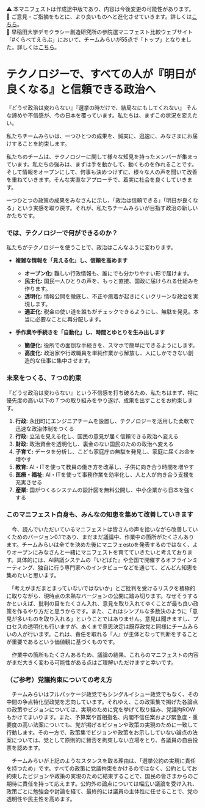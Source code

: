 ⚠️ 本マニフェストは作成途中版であり、内容は今後変更の可能性があります。  
💬 ご意見・ご指摘をもとに、より良いものへと進化させていきます。詳しくは[こちら](README.md#このマニフェスト自身もみんなの知恵を集めて改善していきます)。  
🎉 早稲⽥⼤学デモクラシー創造研究所の参院選マニフェスト比較ウェブサイト「#くらべてえらぶ」において、チームみらいが55点で「トップ」となりました。詳しくは[こちら](https://waseda-idi.jp/archives/3078)。    

# テクノロジーで、すべての人が『明日が良くなる』と信頼できる政治へ

『どうせ政治は変わらない』『選挙の時だけで、結局なにもしてくれない』 そんな諦めや不信感が、今の日本を覆っています。私たちは、まずこの状況を変えたい。

私たちチームみらいは、一つひとつの成果を、誠実に、迅速に、みなさまにお届けすることを約束します。

私たちのチームは、テクノロジーに関して様々な知見を持ったメンバーが集まっています。私たちの強みは、まずは手を動かして、動くものを作れることです。そして情報をオープンにして、何事も決めつけずに、様々な人の声を聞いて改善を重ねていきます。そんな実直なアプローチで、着実に社会を良くしていきます。

一つひとつの政策の成果をみなさんに示し、「政治は信頼できる」「明日が良くなる」という実感を取り戻す。それが、私たちチームみらいが目指す政治の新しいかたちです。

### では、テクノロジーで何ができるのか？

私たちがテクノロジーを使うことで、政治はこんなふうに変わります。

*   **複雑な情報を「見える化」し、信頼を高めます**
    *   **オープン化:** 難しい行政情報も、誰にでも分かりやすい形で届けます。
    *   **民主化:** 国民一人ひとりの声を、もっと直接、国政に届けられる仕組みを作ります。
    *   **透明化:** 情報公開を徹底し、不正や癒着が起きにくいクリーンな政治を実現します。
    *   **適正化:** 税金の使い道を誰もがチェックできるようにし、無駄を発見。本当に必要なことに再分配します。

*   **手作業や手続きを「自動化」し、時間とゆとりを生み出します**
    *   **簡便化:** 役所での面倒な手続きを、スマホで簡単にできるようにします。
    *   **高度化:** 政治家や行政職員を単純作業から解放し、人にしかできない創造的な仕事に集中させます。

### 未来をつくる、７つの約束

『どうせ政治は変わらない』という不信感を打ち破るため、私たちはまず、特に優先度の高い以下の７つの取り組みをやり遂げ、成果を出すことをお約束します。

1.  **行政:** 永田町にエンジニアチームを設置し、テクノロジーを活用した柔軟で迅速な政治体制をつくる
2.  **行政:** 立法を見える化し、国民の意見が届く信頼できる政治へ変える
3.  **財政:** 政治資金を透明化し、裏金のない国民のための政治へ変える
4.  **子育て:** データを分析し、こども家庭庁の無駄を発見し、家庭に届くお金を増やす
5.  **教育:** AI・ITを使って教員の働き方を改革し、子供に向き合う時間を増やす
6.  **医療・福祉:** AI・ITを使って事務作業を効率化し、人と人が向き合う支援を充実させる
7.  **産業:** 国がつくるシステムの設計図を無料公開し、中小企業から日本を強くする

### このマニフェスト自身も、みんなの知恵を集めて改善していきます

　今、読んでいただいているマニフェストは皆さんの声を拾いながら改善していくためのバージョン0.1であり、まだまだ議論中、作業中の箇所がたくさんあります。チームみらいは全てを決めた後にマニフェestoを発表するのではなく、よりオープンにみなさんと一緒にマニフェストを育てていきたいと考えております。具体的には、AI熟議システムの『いどばた』や全国で開催するオフラインミーティング、独自に行う専門家へのインタビューなどを通じて、どんどん知恵を集めたいと思います。

　「考えがまだまとまっていないではないか」とご批判を受けるリスクを積極的に取りながら、現時点の未熟なバージョンの公開に踏み切ります。なぜそうするかといえば、批判の目をたくさん入れ、意見を取り入れてゆくことが最も良い政策を作るやり方だと思うからです。また、これはシンプルな多数決のように「意見が多いものを取り入れる」ということではありません。意見は聞きますし、プロセスの透明化も行いますが、あくまで意思決定は既存政党と同様にチームみらいの人が行います。これは、責任を取れる『人』が主体となって判断をすることが重要であるという価値観に基づくものです。

　作業中の箇所もたくさんあるため、議論の結果、これらのマニフェストの内容がまだ大きく変わる可能性がある点はご理解いただけますと幸いです。

### （ご参考）党議拘束についての考え方

　チームみらいはフルパッケージ政党でもシングルイシュー政党でもなく、その中間の争点特化型政党を志向しています。それゆえ、この政策集で掲げた各論点の政策やビジョンについては、実現のために党を挙げて取り組み、党議拘ROWもかけてまいります。また、予算案や首相指名、内閣不信任案および緊急度・重要度の高い法案についても、党が掲げるビジョンや政策の実現のために一致して行動します。その一方で、政策集でビジョンや政策をお示ししていない論点の法案については、党として原則的に賛否を拘束しない立場をとり、各議員の自由投票を認めます。

　チームみらいが上記のようなスタンスを取る理由は、「選挙公約の実現に責任を持つため」です。すべての政策に党議拘束をかけるのではなく、公約としてお約束したビジョンや政策の実現のために結束することで、国民の皆さまからのご期待に責任を持って応えます。公約外の論点については幅広い議論を受け入れ、政策ごとに勉強会や討論を経て、最終的には議員の主体性に任せることで、党の透明性や民主性を高めます。
